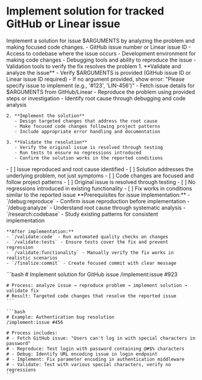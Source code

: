 # Implement solution for tracked GitHub or Linear issue

<instructions>
  <context>
    Implement a solution for issue $ARGUMENTS by analyzing the problem and making focused code changes.
  </context>

  <requirements>
    - GitHub issue number or Linear issue ID
    - Access to codebase where the issue occurs
    - Development environment for making code changes
    - Debugging tools and ability to reproduce the issue
    - Validation tools to verify the fix resolves the problem
  </requirements>

  <execution>
    1. **Validate and analyze the issue**
       - Verify $ARGUMENTS is provided (GitHub issue ID or Linear issue ID required)
       - If no argument provided, show error: "Please specify issue to implement (e.g., '#123', 'LIN-456')"
       - Fetch issue details for $ARGUMENTS from GitHub/Linear
       - Reproduce the problem using provided steps or investigation
       - Identify root cause through debugging and code analysis

    2. **Implement the solution**
       - Design targeted changes that address the root cause
       - Make focused code changes following project patterns
       - Include appropriate error handling and documentation

    3. **Validate the resolution**
       - Verify the original issue is resolved through testing
       - Run tests to ensure no regressions introduced
       - Confirm the solution works in the reported conditions

  </execution>

  <validation>
    - [ ] Issue reproduced and root cause identified
    - [ ] Solution addresses the underlying problem, not just symptoms
    - [ ] Code changes are focused and follow project patterns
    - [ ] Original issue is resolved through testing
    - [ ] No regressions introduced in existing functionality
    - [ ] Fix works in conditions similar to the reported issue
  </validation>

  <workflow>
    **Prerequisites for issue implementation:**
    - `/debug:reproduce` - Confirm issue reproduction before implementation
    - `/debug:analyze` - Understand root cause through systematic analysis
    - `/research:codebase` - Study existing patterns for consistent implementation

    **After implementation:**
    - `/validate:code` - Run automated quality checks on changes
    - `/validate:tests` - Ensure tests cover the fix and prevent regression
    - `/validate:functionality` - Manually verify the fix works in realistic scenarios
    - `/finalize:commit` - Create focused commit with clear message

  </workflow>

  <examples>
    ```bash
    # Implement solution for GitHub issue
    /implement:issue #923

    # Process: analyze issue → reproduce problem → implement solution → validate fix
    # Result: Targeted code changes that resolve the reported issue
    ```

    ```bash
    # Example: Authentication bug resolution
    /implement:issue #456

    # Process includes:
    # - Fetch GitHub issue: "Users can't log in with special characters in password"
    # - Reproduce: Test login with password containing @#$% characters
    # - Debug: Identify URL encoding issue in login endpoint
    # - Implement: Fix parameter encoding in authentication middleware
    # - Validate: Test with various special characters, verify no regressions
    ```

  </examples>
</instructions>

